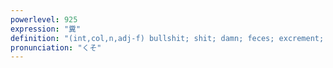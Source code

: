 ```yaml
---
powerlevel: 925
expression: "糞"
definition: "(int,col,n,adj-f) bullshit; shit; damn; feces; excrement; damn (adds emphasis and or annoyance to next word, e.g. damn hot, damn kids, etc.); damned"
pronunciation: "くそ"
---
```

